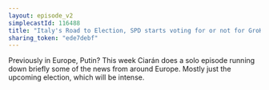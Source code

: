 ```yaml
---
layout: episode_v2
simplecastId: 116488
title: "Italy's Road to Election, SPD starts voting for or not for GroKo, Juncker's Federal Europe and Putin's "Cold""
sharing_token: "ede7debf"
---
```


Previously in Europe, Putin? This week Ciarán does a solo episode running down briefly some of the news from around Europe. Mostly just the upcoming election, which will be intense.

